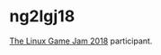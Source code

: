 ng2lgj18
========

[The Linux Game Jam 2018](https://itch.io/jam/linux-game-jam-2018) participant.

